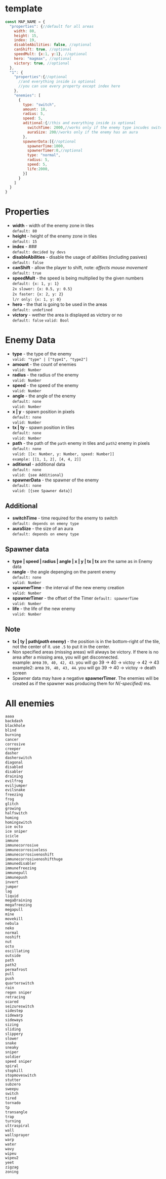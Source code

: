 # template

```js
const MAP_NAME = {
  "properties": {//default for all areas
    width: 80,
    height: 15,
    index: 19,
    disableAbilities: false, //optional
    canShift: true, //optional
    speedMult: {x:1, y:1}, //optional
    hero: "magmax", //optional
    victory: true, //optional
  },
  "1": {
    "properties":{//optional 
      //and everything inside is optional
      //you can use every property except index here
    },
    "enemies": [
      {
        type: "switch",
        amount: 10,
        radius: 5,
        speed: 5,
        aditional:{//this and everything inside is optional
          switchTime: 2000,//works only if the enemy type incudes switch
          auraSize: 200//works only if the enemy has an aura
        },
        spawnerData:[{//optional
          spawnerTime:1000,
          spawnerTimer:0,//optional
          type: "normal",
          radius: 5,
          speed: 5,
          life:2000,
        }]
      }
    ]
  }
}
```
# Properties
* **width** - width of the enemy zone in tiles  
  `default: 80`
* **height** - height of the enemy zone in tiles  
  `default: 15`
* **index** - ###  
  `default: decided by devs`
* **disableAbilities** - disable the usage of abilities (including pasives)  
  `default: false`
* **canShift** - allow the player to shift, note: *affects mouse movement*  
  `default: true`
* **speedMult** - the speed is being multiplied by the given numbers  
  `default: {x: 1, y: 1}`  
  `2x slower: {x: 0.5, y: 0.5}`  
  `2x faster: {x: 2, y: 2}`  
  `l/r only: {x: 1, y: 0}`  
* **hero** - the that is going to be used in the areas  
  `default: undefined`  
* **victory** - wether the area is displayed as victory or no  
  `default: false`
  `valid: Bool`

# Enemy Data
* **type** - the type of the enemy  
  `valid: "type" | ["type1", "type2"]`
* **amount** - the count of enemies  
  `valid: Number`
* **radius** - the radius of the enemy  
  `valid: Number`
* **speed** - the speed of the enemy  
  `valid: Number`
* **angle** - the angle of the enemy  
  `default: none`  
  `valid: Number`
* **x | y** - spawn position in pixels  
  `default: none`  
  `valid: Number`
* **tx | ty** - spawn position in tiles  
  `default: none`  
  `valid: Number`
* **path** - the path of the `path` enemy in tiles and `path2` enemy in pixels  
  `default: none`  
  `valid: [[x: Number, y: Number, speed: Number]]`  
  `example: [[1, 1, 2], [4, 4, 2]]`
* **aditional** - additional data  
  `default: none`  
  `valid: {see Additional}`
* **spawnerData** - the spawner of the enemy  
  `default: none`  
  `valid: [{see Spawner data}]`
  
Additional
--
* **switchTime** - time required for the enemy to switch  
  `default: depends on emeny type`
* **auraSize** - the size of an aura  
  `default: depends on emeny type`

Spawner data
--
* **type | speed | radius | angle | x | y | tx | tx** are the same as in Enemy data
* **rangle** - the angle depenging on the parent enemy  
  `default: none`  
  `valid: Number`
* **spawnerTime** - the interval of the new enemy creation  
  `valid: Number`
* **spawnerTimer** - the offset of the Timer
  `default: spawnerTime`  
  `valid: Number`
* **life** - the life of the new enemy  
  `valid: Number`

Note
--
* **tx | ty | path(*path enemy*)** - the position is in the bottom-right of the tile, not the center of it. use `.5` to put it in the center.
* Non specified areas (missing areas) will always be victory. If there is no area after a missing area, you will get disconnected.  
  example: area `39, 40, 42, 43`. you will go 39 -> 40 -> victoy -> 42 -> 43  
  example2: area `39, 40, 43, 44`. you will go 39 -> 40 -> victoy -> death screen
* Spawner data may have a negative **spawnerTimer**. The enemies will be created as if the spawner was producing them for *N(-specified)* ms.

# All enemies

```css
aaaa
backdash
blackhole
blind
burning
cancer
corrosive
creeper
dasher
dasherswitch
diagonal
disabled
disabler
draining
evilfrog
eviljumper
evilsnake
freezing
frog
glitch
growing
halfswitch
homing
homingswitch
ice octo
ice sniper
icicle
immune
immunecorrosive
immunecorrosiveless
immunecorrosivenoshift
immunecorrosivenoshifthuge
immunedisabler
immunefreezing
immunepull
immunepush
invert
jumper
lag
liquid
megaDraining
megafreezing
megapull
mine
movekill
nebula
neko
normal
noshift
nut
octo
oscillating
outside
path
path2
permafrost
pull
push
quarterswitch
rain
regen sniper
retracing
scared
seizureswitch
sidestep
sidewarp
sideways
sizing
sliding
slippery
slower
snake
sneaky
sniper
soldier
speed sniper
spiral
stopkill
stopmoveswitch
stutter
subzero
sweepu
switch
tired
tornado
tp
transangle
trap
turning
ultraspiral
wall
wallsprayer
warp
water
wavy
wipeu
wipeu2
yeet
zigzag
zoning
```
